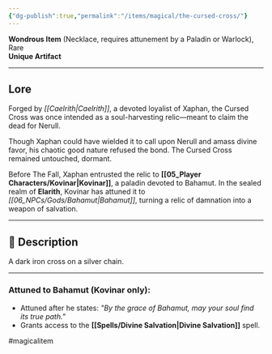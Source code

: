 ```yaml
---
{"dg-publish":true,"permalink":"/items/magical/the-cursed-cross/"}
---
```


**Wondrous Item** (Necklace, requires attunement by a Paladin or Warlock), Rare  
**Unique Artifact**

---

## Lore

Forged by *[[Caelrith\|Caelrith]]*, a devoted loyalist of Xaphan, the Cursed Cross was once intended as a soul-harvesting relic—meant to claim the dead for Nerull.

Though Xaphan could have wielded it to call upon Nerull and amass divine favor, his chaotic good nature refused the bond. The Cursed Cross remained untouched, dormant.

Before The Fall, Xaphan entrusted the relic to **[[05_Player Characters/Kovinar\|Kovinar]]**, a paladin devoted to Bahamut. In the sealed realm of **Elarith**, Kovinar has attuned it to *[[06_NPCs/Gods/Bahamut\|Bahamut]]*, turning a relic of damnation into a weapon of salvation.

---

## 🔗 Description

A dark iron cross on a silver chain.  

---

### Attuned to Bahamut (Kovinar only):
- Attuned after he states: *"By the grace of Bahamut, may your soul find its true path."*
- Grants access to the **[[Spells/Divine Salvation\|Divine Salvation]]** spell.


#magicalitem 